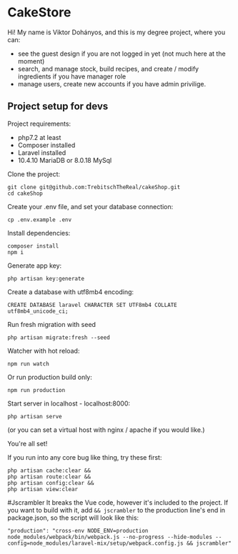 # CakeStore

Hi! My name is Viktor Dohányos, and this is my degree project, where you can: 
- see the guest design if you are not logged in yet (not much here at the moment)
- search, and manage stock, build recipes, and create / modify ingredients if you have manager role
- manage users, create new accounts if you have admin privilige.

## Project setup for devs

Project requirements:

- php7.2 at least
- Composer installed
- Laravel installed
- 10.4.10 MariaDB or 8.0.18 MySql

Clone the project:
```
git clone git@github.com:TrebitschTheReal/cakeShop.git
cd cakeShop
```
Create your .env file, and set your database connection:

```
cp .env.example .env
```

Install dependencies:
```
composer install
npm i
```
Generate app key:
```
php artisan key:generate
````
Create a database with utf8mb4 encoding:
```
CREATE DATABASE laravel CHARACTER SET UTF8mb4 COLLATE utf8mb4_unicode_ci;
```
Run fresh migration with seed

```
php artisan migrate:fresh --seed
```

Watcher with hot reload:
```
npm run watch
```
Or run production build only:
```
npm run production
```

Start server in localhost - localhost:8000:
```
php artisan serve
```

(or you can set a virtual host with nginx / apache if you would like.)

You're all set!

If you run into any core bug like thing, try these first:

```
php artisan cache:clear &&
php artisan route:clear &&
php artisan config:clear &&
php artisan view:clear 
```
#Jscrambler
It breaks the Vue code, however it's included to the project. If you want to build with it, add `&& jscrambler` 
to the production line's end in package.json, so the script will look like this:

``
 "production": "cross-env NODE_ENV=production node_modules/webpack/bin/webpack.js --no-progress --hide-modules --config=node_modules/laravel-mix/setup/webpack.config.js && jscrambler"
``
